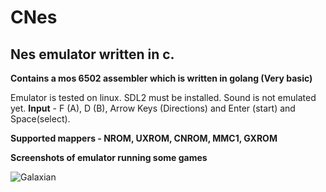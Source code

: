 # CNes
## Nes emulator written in c.

**Contains a mos 6502 assembler which is written in golang (Very basic)**

Emulator is tested on linux. SDL2 must be installed. Sound is not emulated yet.
**Input** - F (A), D (B), Arrow Keys (Directions) and Enter (start) and Space(select).

**Supported mappers - NROM, UXROM, CNROM, MMC1, GXROM**

**Screenshots of emulator running some games**

![Galaxian](https://github.com/DipeshChouhan/CNes/blob/main/images/games1.jpg)

